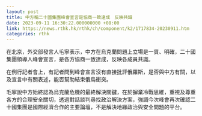 ```yaml
---
layout: post
title: 中方稱二十國集團峰會宣言是協商一致達成　反映共識
date: 2023-09-11 16:30:22.000000000 +08:00
link: https://news.rthk.hk/rthk/ch/component/k2/1717834-20230911.htm
categories: rthk
---
```


在北京，外交部發言人毛寧表示，中方在烏克蘭問題上立場是一貫、明確，二十國集團領導人峰會宣言，是各方協商一致達成，反映各成員共識。

在例行記者會上，有記者問到峰會宣言沒有直接批評俄羅斯，是否與中方有關，以及宣言中有關表述，能否幫助結束俄烏衝突。

毛寧說中方始終認為烏克蘭危機的最終解決關鍵，在於摒棄冷戰思維，重視及尊重各方的合理安全關切，透過對話談判尋找政治解決方案，強調今次峰會再次確認二十國集團是國際經濟合作的主要論壇，不是解決地緣政治與安全問題的平台。
